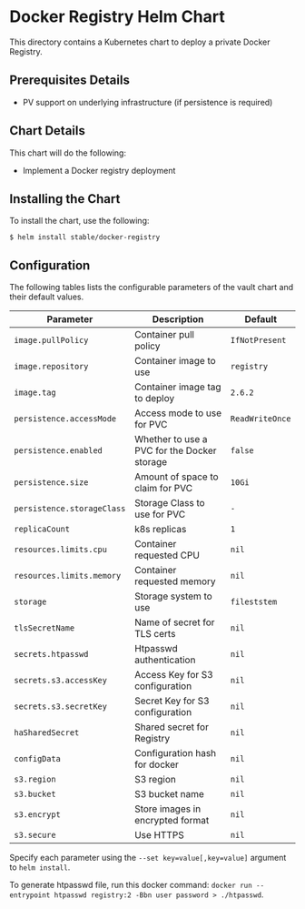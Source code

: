 # Docker Registry Helm Chart

This directory contains a Kubernetes chart to deploy a private Docker Registry.

## Prerequisites Details

* PV support on underlying infrastructure (if persistence is required)

## Chart Details

This chart will do the following:

* Implement a Docker registry deployment

## Installing the Chart

To install the chart, use the following:

```console
$ helm install stable/docker-registry
```

## Configuration

The following tables lists the configurable parameters of the vault chart and
their default values.

|       Parameter            |           Description                       |                         Default                     |
|----------------------------|---------------------------------------------|-----------------------------------------------------|
| `image.pullPolicy`         | Container pull policy                       | `IfNotPresent`                                      |
| `image.repository`         | Container image to use                      | `registry`                                          |
| `image.tag`                | Container image tag to deploy               | `2.6.2`                                             |
| `persistence.accessMode`   | Access mode to use for PVC                  | `ReadWriteOnce`                                     |
| `persistence.enabled`      | Whether to use a PVC for the Docker storage | `false`                                             |
| `persistence.size`         | Amount of space to claim for PVC            | `10Gi`                                              |
| `persistence.storageClass` | Storage Class to use for PVC                | `-`                                                 |
| `replicaCount`             | k8s replicas                                | `1`                                                 |
| `resources.limits.cpu`     | Container requested CPU                     | `nil`                                               |
| `resources.limits.memory`  | Container requested memory                  | `nil`                                               |
| `storage`                  | Storage system to use                       | `fileststem`                                        |
| `tlsSecretName`            | Name of secret for TLS certs                | `nil`                                               |
| `secrets.htpasswd`         | Htpasswd authentication                     | `nil`                                               |
| `secrets.s3.accessKey`     | Access Key for S3 configuration             | `nil`                                               |
| `secrets.s3.secretKey`     | Secret Key for S3 configuration             | `nil`                                               |
| `haSharedSecret`           | Shared secret for Registry                  | `nil`                                               |
| `configData`               | Configuration hash for docker               | `nil`                                               |
| `s3.region`                | S3 region                                   | `nil`                                               |
| `s3.bucket`                | S3 bucket name                              | `nil`                                               |
| `s3.encrypt`               | Store images in encrypted format            | `nil`                                               |
| `s3.secure`                | Use HTTPS                                   | `nil`                                               |

Specify each parameter using the `--set key=value[,key=value]` argument to
`helm install`.

To generate htpasswd file, run this docker command:
`docker run --entrypoint htpasswd registry:2 -Bbn user password > ./htpasswd`.
